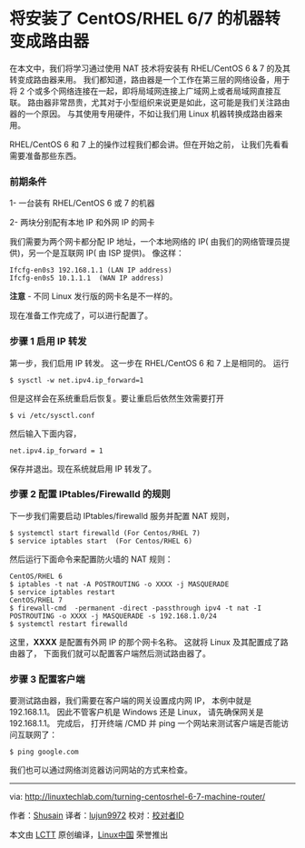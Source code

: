 将安装了 CentOS/RHEL 6/7 的机器转变成路由器
======
在本文中，我们将学习通过使用 NAT 技术将安装有 RHEL/CentOS 6 & 7 的及其转变成路由器来用。 我们都知道，路由器是一个工作在第三层的网络设备，用于将 2 个或多个网络连接在一起，即将局域网连接上广域网上或者局域网直接互联。 路由器非常昂贵，尤其对于小型组织来说更是如此，这可能是我们关注路由器的一个原因。 与其使用专用硬件，不如让我们用 Linux 机器转换成路由器来用。

RHEL/CentOS 6 和 7 上的操作过程我们都会讲。但在开始之前， 让我们先看看需要准备那些东西。

### 前期条件

1- 一台装有 RHEL/CentOS 6 或 7 的机器

2- 两块分别配有本地 IP 和外网 IP 的网卡

我们需要为两个网卡都分配 IP 地址，一个本地网络的 IP( 由我们的网络管理员提供)，另一个是互联网 IP( 由 ISP 提供)。 像这样：

```
Ifcfg-en0s3 192.168.1.1 (LAN IP address)
Ifcfg-en0s5 10.1.1.1  (WAN IP address)
```

**注意** - 不同 Linux 发行版的网卡名是不一样的。

现在准备工作完成了，可以进行配置了。

### 步骤 1 启用 IP 转发

第一步，我们启用 IP 转发。 这一步在 RHEL/CentOS 6 和 7 上是相同的。 运行

```
$ sysctl -w net.ipv4.ip_forward=1
```

但是这样会在系统重启后恢复。要让重启后依然生效需要打开

```
$ vi /etc/sysctl.conf
```

然后输入下面内容，

```
net.ipv4.ip_forward = 1
```

保存并退出。现在系统就启用 IP 转发了。

### 步骤 2 配置 IPtables/Firewalld 的规则

下一步我们需要启动 IPtables/firewalld 服务并配置 NAT 规则，

```
$ systemctl start firewalld (For Centos/RHEL 7)
$ service iptables start  (For Centos/RHEL 6)
```

然后运行下面命令来配置防火墙的 NAT 规则：

```
CentOS/RHEL 6
$ iptables -t nat -A POSTROUTING -o XXXX -j MASQUERADE
$ service iptables restart 
CentOS/RHEL 7
$ firewall-cmd  -permanent -direct -passthrough ipv4 -t nat -I POSTROUTING -o XXXX -j MASQUERADE -s 192.168.1.0/24
$ systemctl restart firewalld
```
这里，**XXXX** 是配置有外网 IP 的那个网卡名称。 这就将 Linux 及其配置成了路由器了， 下面我们就可以配置客户端然后测试路由器了。

### 步骤 3 配置客户端

要测试路由器，我们需要在客户端的网关设置成内网 IP， 本例中就是 192.168.1.1。 因此不管客户机是 Windows 还是 Linux， 请先确保网关是 192.168.1.1。 完成后， 打开终端 /CMD 并 ping 一个网站来测试客户端是否能访问互联网了：

```
$ ping google.com
```

我们也可以通过网络浏览器访问网站的方式来检查。


--------------------------------------------------------------------------------

via: http://linuxtechlab.com/turning-centosrhel-6-7-machine-router/

作者：[Shusain][a]
译者：[lujun9972](https://github.com/lujun9972)
校对：[校对者ID](https://github.com/校对者ID)

本文由 [LCTT](https://github.com/LCTT/TranslateProject) 原创编译，[Linux中国](https://linux.cn/) 荣誉推出

[a]:http://linuxtechlab.com/author/shsuain/
[1]:https://www.facebook.com/linuxtechlab/
[2]:https://twitter.com/LinuxTechLab
[3]:https://plus.google.com/+linuxtechlab
